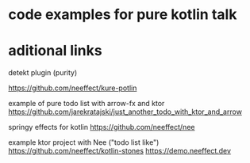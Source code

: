 # code examples for pure kotlin talk


# aditional links
detekt plugin (purity)

https://github.com/neeffect/kure-potlin

example of pure todo list with arrow-fx and ktor
https://github.com/jarekratajski/just_another_todo_with_ktor_and_arrow

springy effects for kotlin
https://github.com/neeffect/nee

example ktor project with Nee ("todo list like")
https://github.com/neeffect/kotlin-stones
https://demo.neeffect.dev
